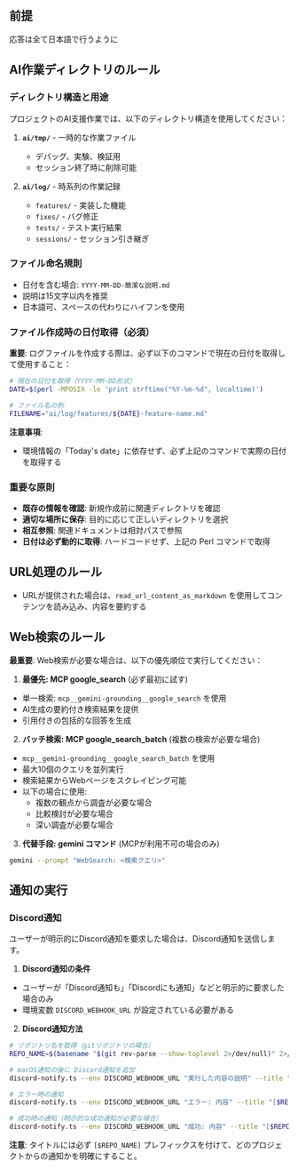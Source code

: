## 前提

応答は全て日本語で行うように

## AI作業ディレクトリのルール

### ディレクトリ構造と用途
プロジェクトのAI支援作業では、以下のディレクトリ構造を使用してください：

1. **`ai/tmp/`** - 一時的な作業ファイル
   - デバッグ、実験、検証用
   - セッション終了時に削除可能

2. **`ai/log/`** - 時系列の作業記録
   - `features/` - 実装した機能
   - `fixes/` - バグ修正
   - `tests/` - テスト実行結果
   - `sessions/` - セッション引き継ぎ

### ファイル命名規則
- 日付を含む場合: `YYYY-MM-DD-簡潔な説明.md`
- 説明は15文字以内を推奨
- 日本語可、スペースの代わりにハイフンを使用

### ファイル作成時の日付取得（必須）

**重要**: ログファイルを作成する際は、必ず以下のコマンドで現在の日付を取得して使用すること：

```bash
# 現在の日付を取得（YYYY-MM-DD形式）
DATE=$(perl -MPOSIX -le 'print strftime("%Y-%m-%d", localtime)')

# ファイル名の例
FILENAME="ai/log/features/${DATE}-feature-name.md"
```

**注意事項**:
- 環境情報の「Today's date」に依存せず、必ず上記のコマンドで実際の日付を取得する

### 重要な原則
- **既存の情報を確認**: 新規作成前に関連ディレクトリを確認
- **適切な場所に保存**: 目的に応じて正しいディレクトリを選択
- **相互参照**: 関連ドキュメントは相対パスで参照
- **日付は必ず動的に取得**: ハードコードせず、上記の Perl コマンドで取得

## URL処理のルール

- URLが提供された場合は、`read_url_content_as_markdown` を使用してコンテンツを読み込み、内容を要約する

## Web検索のルール

**最重要**: Web検索が必要な場合は、以下の優先順位で実行してください：

1. **最優先: MCP google_search** (必ず最初に試す)
 - 単一検索: `mcp__gemini-grounding__google_search` を使用
 - AI生成の要約付き検索結果を提供
 - 引用付きの包括的な回答を生成

2. **バッチ検索: MCP google_search_batch** (複数の検索が必要な場合)
 - `mcp__gemini-grounding__google_search_batch` を使用
 - 最大10個のクエリを並列実行
 - 検索結果からWebページをスクレイピング可能
 - 以下の場合に使用:
   - 複数の観点から調査が必要な場合
   - 比較検討が必要な場合
   - 深い調査が必要な場合

3. **代替手段: gemini コマンド** (MCPが利用不可の場合のみ)
```bash
gemini --prompt "WebSearch: <検索クエリ>"
```

## 通知の実行

### Discord通知

ユーザーが明示的にDiscord通知を要求した場合は、Discord通知を送信します。

1. **Discord通知の条件**

- ユーザーが「Discord通知も」「Discordにも通知」などと明示的に要求した場合のみ
- 環境変数 `DISCORD_WEBHOOK_URL` が設定されている必要がある

2. **Discord通知方法**

```bash
# リポジトリ名を取得（gitリポジトリの場合）
REPO_NAME=$(basename "$(git rev-parse --show-toplevel 2>/dev/null)" 2>/dev/null || echo "non-git")

# macOS通知の後に Discord通知を追加
discord-notify.ts --env DISCORD_WEBHOOK_URL "実行した内容の説明" --title "[$REPO_NAME] Claude Code"

# エラー時の通知
discord-notify.ts --env DISCORD_WEBHOOK_URL "エラー: 内容" --title "[$REPO_NAME] ❌ Claude Code Error"

# 成功時の通知（明示的な成功通知が必要な場合）
discord-notify.ts --env DISCORD_WEBHOOK_URL "成功: 内容" --title "[$REPO_NAME] ✅ Claude Code Success"
```

**注意**: タイトルには必ず `[$REPO_NAME]` プレフィックスを付けて、どのプロジェクトからの通知かを明確にすること。
